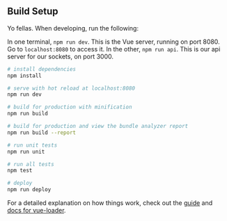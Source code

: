 ## Build Setup

Yo fellas.
When developing, run the following:

In one terminal, `npm run dev`. This is the Vue server, running on port 8080. Go to `localhost:8080` to access it.
In the other, `npm run api`. This is our api server for our sockets, on port 3000.

``` bash
# install dependencies
npm install

# serve with hot reload at localhost:8080
npm run dev

# build for production with minification
npm run build

# build for production and view the bundle analyzer report
npm run build --report

# run unit tests
npm run unit

# run all tests
npm test

# deploy
npm run deploy
```

For a detailed explanation on how things work, check out the [guide](http://vuejs-templates.github.io/webpack/) and [docs for vue-loader](http://vuejs.github.io/vue-loader).
